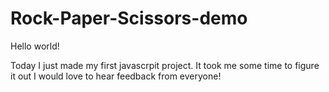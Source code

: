 # Rock-Paper-Scissors-demo

Hello world!

Today I just made my first javascrpit project. It took me some time to figure it out I would love to hear feedback from everyone!
